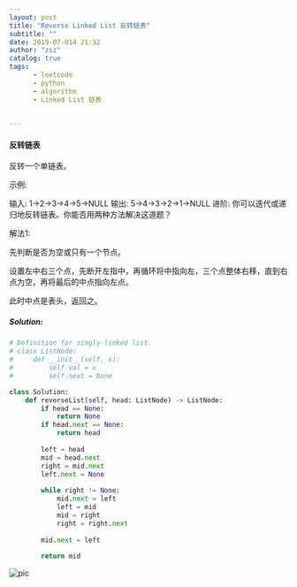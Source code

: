 ```yaml
---
layout: post
title: "Reverse Linked List 反转链表"
subtitle: ""
date: 2019-07-014 21:32
author: "zsz"
catalog: true
tags: 
      - leetcode
      - python
      - algorithm
      - Linked List 链表
      

---
```







#### 反转链表

反转一个单链表。

示例:

输入: 1->2->3->4->5->NULL
输出: 5->4->3->2->1->NULL
进阶:
你可以迭代或递归地反转链表。你能否用两种方法解决这道题？




















解法1:

先判断是否为空或只有一个节点。

设置左中右三个点，先断开左指中，再循环将中指向左，三个点整体右移，直到右点为空，再将最后的中点指向左点。

此时中点是表头，返回之。




##### Solution:

```python
# Definition for singly-linked list.
# class ListNode:
#     def __init__(self, x):
#         self.val = x
#         self.next = None

class Solution:
    def reverseList(self, head: ListNode) -> ListNode:
        if head == None:
            return None
        if head.next == None:
            return head
        
        left = head
        mid = head.next
        right = mid.next
        left.next = None
        
        while right != None:
            mid.next = left
            left = mid
            mid = right
            right = right.next
            
        mid.next = left
        
        return mid                    
```



![pic](http://ww2.sinaimg.cn/large/006tNc79gy1g4zfg2t4tfj30tw082my8.jpg)


